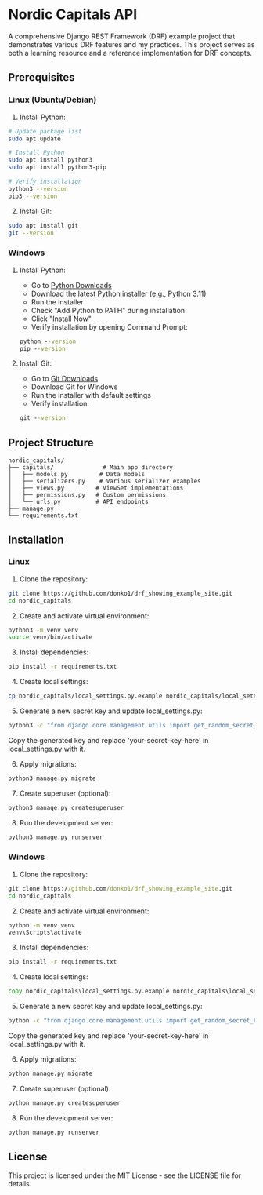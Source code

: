 # Nordic Capitals API

A comprehensive Django REST Framework (DRF) example project that demonstrates various DRF features and my practices. This project serves as both a learning resource and a reference implementation for DRF concepts.

## Prerequisites

### Linux (Ubuntu/Debian)

1. Install Python:
```bash
# Update package list
sudo apt update

# Install Python
sudo apt install python3
sudo apt install python3-pip

# Verify installation
python3 --version
pip3 --version
```

2. Install Git:
```bash
sudo apt install git
git --version
```

### Windows

1. Install Python:
   - Go to [Python Downloads](https://www.python.org/downloads/)
   - Download the latest Python installer (e.g., Python 3.11)
   - Run the installer
   - Check "Add Python to PATH" during installation
   - Click "Install Now"
   - Verify installation by opening Command Prompt:
   ```cmd
   python --version
   pip --version
   ```

2. Install Git:
   - Go to [Git Downloads](https://git-scm.com/downloads)
   - Download Git for Windows
   - Run the installer with default settings
   - Verify installation:
   ```cmd
   git --version
   ```

## Project Structure

```
nordic_capitals/
├── capitals/              # Main app directory
│   ├── models.py         # Data models
│   ├── serializers.py    # Various serializer examples
│   ├── views.py         # ViewSet implementations
│   ├── permissions.py   # Custom permissions
│   └── urls.py          # API endpoints
├── manage.py
└── requirements.txt
```

## Installation

### Linux

1. Clone the repository:
```bash
git clone https://github.com/donko1/drf_showing_example_site.git
cd nordic_capitals
```

2. Create and activate virtual environment:
```bash
python3 -m venv venv
source venv/bin/activate
```

3. Install dependencies:
```bash
pip install -r requirements.txt
```

4. Create local settings:
```bash
cp nordic_capitals/local_settings.py.example nordic_capitals/local_settings.py
```

5. Generate a new secret key and update local_settings.py:
```bash
python3 -c "from django.core.management.utils import get_random_secret_key; print(get_random_secret_key())"
```
Copy the generated key and replace 'your-secret-key-here' in local_settings.py with it.

6. Apply migrations:
```bash
python3 manage.py migrate
```

7. Create superuser (optional):
```bash
python3 manage.py createsuperuser
```

8. Run the development server:
```bash
python3 manage.py runserver
```

### Windows

1. Clone the repository:
```cmd
git clone https://github.com/donko1/drf_showing_example_site.git
cd nordic_capitals
```

2. Create and activate virtual environment:
```cmd
python -m venv venv
venv\Scripts\activate
```

3. Install dependencies:
```cmd
pip install -r requirements.txt
```

4. Create local settings:
```cmd
copy nordic_capitals\local_settings.py.example nordic_capitals\local_settings.py
```

5. Generate a new secret key and update local_settings.py:
```cmd
python -c "from django.core.management.utils import get_random_secret_key; print(get_random_secret_key())"
```
Copy the generated key and replace 'your-secret-key-here' in local_settings.py with it.

6. Apply migrations:
```cmd
python manage.py migrate
```

7. Create superuser (optional):
```cmd
python manage.py createsuperuser
```

8. Run the development server:
```cmd
python manage.py runserver
```

## License

This project is licensed under the MIT License - see the LICENSE file for details.
